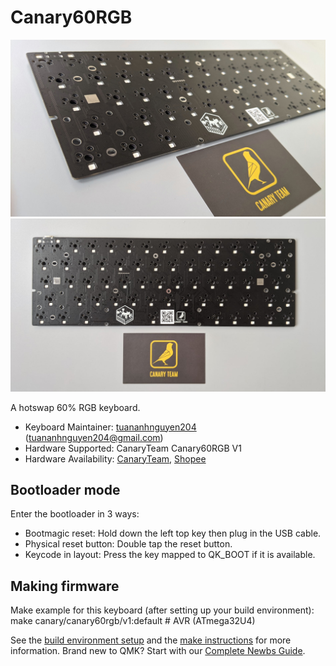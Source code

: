 # Canary60RGB

![canary60rgb_v1_1](https://github.com/AnthonyNguyen168/keyboards/blob/main/2.jpg)
![canary60rgb_v1_2](https://github.com/AnthonyNguyen168/keyboards/blob/main/3.jpg)

A hotswap 60% RGB keyboard.

* Keyboard Maintainer: [tuananhnguyen204](https://github.com/AnthonyNguyen168) (tuananhnguyen204@gmail.com)
* Hardware Supported: CanaryTeam Canary60RGB V1
* Hardware Availability: [CanaryTeam](https://www.facebook.com/CanaryTeam/), [Shopee](https://shopee.vn/search?keyword=canary60rgb)

## Bootloader mode

Enter the bootloader in 3 ways:

* Bootmagic reset: Hold down the left top key then plug in the USB cable.
* Physical reset button: Double tap the reset button.
* Keycode in layout: Press the key mapped to QK_BOOT if it is available.

## Making firmware

Make example for this keyboard (after setting up your build environment):
    make canary/canary60rgb/v1:default # AVR (ATmega32U4)
	
See the [build environment setup](https://docs.qmk.fm/#/getting_started_build_tools) and the [make instructions](https://docs.qmk.fm/#/getting_started_make_guide) for more information. Brand new to QMK? Start with our [Complete Newbs Guide](https://docs.qmk.fm/#/newbs).
